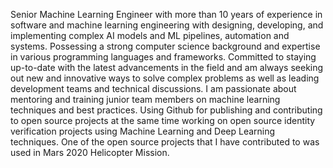 Senior Machine Learning Engineer with more than 10 years of experience in software and machine learning engineering with designing, developing, and implementing complex AI models and ML pipelines, automation and systems. Possessing a strong computer science background and expertise in various programming languages and frameworks. Committed to staying up-to-date with the latest advancements in the field and am always seeking out new and innovative ways to solve complex problems as well as leading development teams and technical discussions. I am passionate about mentoring and training junior team members on machine learning techniques and best practices. Using Github for publishing and contributing to open source projects at the same time working on open source identity verification projects using Machine Learning and Deep Learning techniques. One of the open source projects that I have contributed to was used in Mars 2020 Helicopter Mission.

<!--- ![top langs](https://github-readme-stats.vercel.app/api/top-langs/?username=abdullahselek&hide=c%2B%2B,jupyter%20notebook) --->
<!--- ![repo stats](https://github-readme-stats.vercel.app/api?username=abdullahselek&show_icons=true&line_height=27) --->
